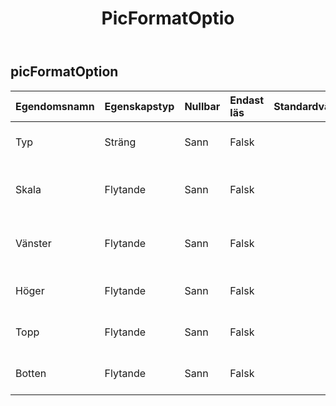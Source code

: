 ﻿---
title: PicFormatOptio
second_title: Aspose.Cells Cloud Documen
type: docs
url: /sv/specification/model/picformatoption/
description: "Aspose.Cells Molnmodellspecifikation: PicFormatOption. Hantera enkelt Excel och andra kalkylarksdokument med funktioner som att öppna, generera, redigera, dela, slå samman, jämföra och konvertera"
weight: 50
---
## **picFormatOption**

 

| Egendomsnamn| Egenskapstyp| Nullbar| Endast läs| Standardvärde| Beskrivning|
|:- |:- |:- |:- |:- |:- |
| Typ| Sträng| Sann| Falsk|| Hämtar eller ställer in bildfyllningstypen.|
| Skala| Flytande| Sann| Falsk|| Får eller ställer in hur många bilden staplas och skalas med.|
| Vänster| Flytande| Sann| Falsk|| Hämtar eller ställer in vänster offset för att sträcka bilden.|
| Höger| Flytande| Sann| Falsk|| Får eller ställer in rätt offset för att sträcka bilden.|
| Topp| Flytande| Sann| Falsk|| Får eller ställer in den övre offseten för sträckbild.|
| Botten| Flytande| Sann| Falsk|| Får eller ställer in bottenoffset för sträckbild.|

